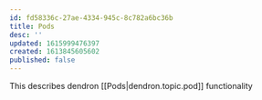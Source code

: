 ```yaml
---
id: fd58336c-27ae-4334-945c-8c782a6bc36b
title: Pods
desc: ''
updated: 1615999476397
created: 1613845605602
published: false
---
```


This describes dendron [[Pods|dendron.topic.pod]] functionality



